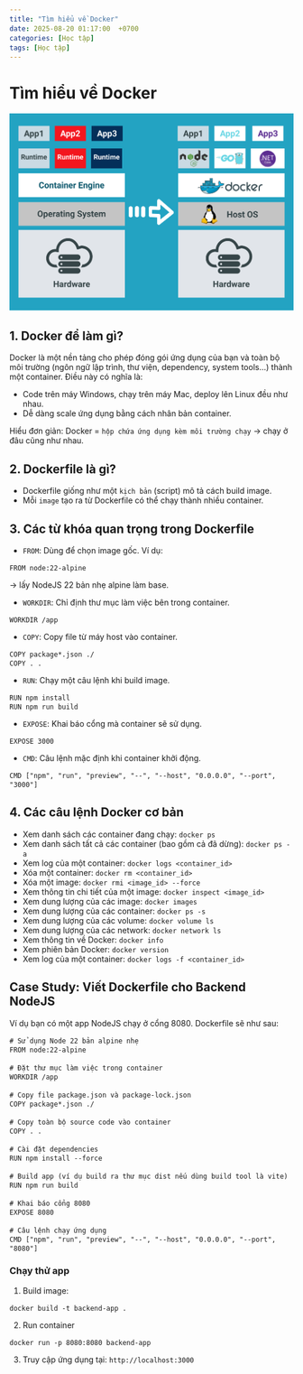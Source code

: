 ```yaml
---
title: "Tìm hiểu về Docker"
date: 2025-08-20 01:17:00  +0700
categories: [Học tập]
tags: [Học tập]
---
```


# Tìm hiểu về Docker

<p align="center">
  <img src="/assets/images/docker/1.png" alt="Image title_1" />
</p>

## 1. Docker để làm gì?

Docker là một nền tảng cho phép đóng gói ứng dụng của bạn và toàn bộ môi trường (ngôn ngữ lập trình, thư viện, dependency, system tools…) thành một container.
Điều này có nghĩa là:
- Code trên máy Windows, chạy trên máy Mac, deploy lên Linux đều như nhau.
- Dễ dàng scale ứng dụng bằng cách nhân bản container.

Hiểu đơn giản: Docker = `hộp chứa ứng dụng kèm môi trường chạy` → chạy ở đâu cũng như nhau.

## 2. Dockerfile là gì?

- Dockerfile giống như một `kịch bản` (script) mô tả cách build image.
- Mỗi `image` tạo ra từ Dockerfile có thể chạy thành nhiều container.

## 3. Các từ khóa quan trọng trong Dockerfile

- `FROM`: Dùng để chọn image gốc. Ví dụ:
```
FROM node:22-alpine
```
-> lấy NodeJS 22 bản nhẹ alpine làm base.

- `WORKDIR`: Chỉ định thư mục làm việc bên trong container.
```
WORKDIR /app
```

- `COPY`: Copy file từ máy host vào container.
```
COPY package*.json ./
COPY . .
```

- `RUN`: Chạy một câu lệnh khi build image.
```
RUN npm install
RUN npm run build
```

- `EXPOSE`: Khai báo cổng mà container sẽ sử dụng.
```
EXPOSE 3000
```

- `CMD`: Câu lệnh mặc định khi container khởi động.
```
CMD ["npm", "run", "preview", "--", "--host", "0.0.0.0", "--port", "3000"]
```

## 4. Các câu lệnh Docker cơ bản

 - Xem danh sách các container đang chạy: `docker ps`
 - Xem danh sách tất cả các container (bao gồm cả đã dừng): `docker ps -a`
 - Xem log của một container: `docker logs <container_id>`
 - Xóa một container: `docker rm <container_id>`
 - Xóa một image: `docker rmi <image_id> --force`
 - Xem thông tin chi tiết của một image: `docker inspect <image_id>`
 - Xem dung lượng của các image: `docker images`
 - Xem dung lượng của các container: `docker ps -s`
 - Xem dung lượng của các volume: `docker volume ls`
 - Xem dung lượng của các network: `docker network ls`
 - Xem thông tin về Docker: `docker info`
 - Xem phiên bản Docker: `docker version`
 - Xem log của một container: `docker logs -f <container_id>`

## Case Study: Viết Dockerfile cho Backend NodeJS
Ví dụ bạn có một app NodeJS chạy ở cổng 8080.
Dockerfile sẽ như sau:

```
# Sử dụng Node 22 bản alpine nhẹ
FROM node:22-alpine

# Đặt thư mục làm việc trong container
WORKDIR /app

# Copy file package.json và package-lock.json
COPY package*.json ./

# Copy toàn bộ source code vào container
COPY . .

# Cài đặt dependencies
RUN npm install --force  

# Build app (ví dụ build ra thư mục dist nếu dùng build tool là vite)
RUN npm run build

# Khai báo cổng 8080
EXPOSE 8080

# Câu lệnh chạy ứng dụng
CMD ["npm", "run", "preview", "--", "--host", "0.0.0.0", "--port", "8080"]
```

### Chạy thử app
1. Build image:
```
docker build -t backend-app .
```
2. Run container
```
docker run -p 8080:8080 backend-app
```
3. Truy cập ứng dụng tại: `http://localhost:3000`

